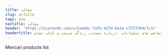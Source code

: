 ```yaml
---
title: مقاله
slug: article
tags: nav
navtitle: مقاله
header: 'https://ucarecdn.com/cc2aaa6c-7afb-427d-be1a-c3773704c7c3/'
headertitle: سوتفاهم های مسلمانان  درباره مسحیت, زندگی مسیحی و کتاب مقدس
---
```


<p class="lead">Mencari products list</p>